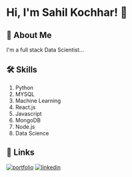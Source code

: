 
# Hi, I'm Sahil Kochhar! 👋


## 🚀 About Me
I'm a full stack Data Scientist...


## 🛠 Skills
1. Python
2. MYSQL
3. Machine Learning
4. React.js
5. Javascript
6. MongoDB
7. Node.js
8. Data Science


## 🔗 Links
[![portfolio](https://img.shields.io/badge/my_portfolio-000?style=for-the-badge&logo=ko-fi&logoColor=white)](https://github.com/sahilkochhar0512?tab=repositories)
[![linkedin](https://img.shields.io/badge/linkedin-0A66C2?style=for-the-badge&logo=linkedin&logoColor=white)](https://www.linkedin.com/in/sahilkochhar05/)


